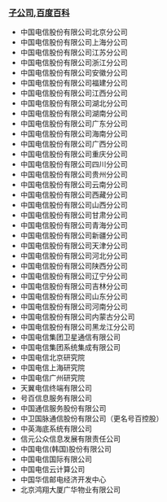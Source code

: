 ### [子公司,百度百科](https://baike.baidu.com/item/%E4%B8%AD%E5%9B%BD%E7%94%B5%E4%BF%A1%E9%9B%86%E5%9B%A2%E6%9C%89%E9%99%90%E5%85%AC%E5%8F%B8?fromtitle=%E4%B8%AD%E5%9B%BD%E7%94%B5%E4%BF%A1&fromid=138709)

*   中国电信股份有限公司北京分公司
*   中国电信股份有限公司上海分公司
*   中国电信股份有限公司江苏分公司
*   中国电信股份有限公司浙江分公司
*   中国电信股份有限公司安徽分公司
*   中国电信股份有限公司福建分公司
*   中国电信股份有限公司江西分公司
*   中国电信股份有限公司湖北分公司
*   中国电信股份有限公司湖南分公司
*   中国电信股份有限公司广东分公司
*   中国电信股份有限公司海南分公司
*   中国电信股份有限公司广西分公司
*   中国电信股份有限公司重庆分公司
*   中国电信股份有限公司四川分公司
*   中国电信股份有限公司贵州分公司
*   中国电信股份有限公司云南分公司
*   中国电信股份有限公司西藏分公司
*   中国电信股份有限公司山西分公司
*   中国电信股份有限公司甘肃分公司
*   中国电信股份有限公司青海分公司
*   中国电信股份有限公司新疆分公司
*   中国电信股份有限公司天津分公司
*   中国电信股份有限公司河北分公司
*   中国电信股份有限公司陕西分公司
*   中国电信股份有限公司辽宁分公司
*   中国电信股份有限公司吉林分公司
*   中国电信股份有限公司山东分公司
*   中国电信股份有限公司河南分公司
*   中国电信股份有限公司内蒙古分公司
*   中国电信股份有限公司黑龙江分公司
*   中国电信集团卫星通信有限公司
*   中国电信集团系统集成有限公司
*   中国电信北京研究院
*   中国电信上海研究院
*   中国电信广州研究院
*   天翼电信终端有限公司
*   号百信息服务有限公司
*   中国通信服务股份有限公司
*   中卫国脉通信股份有限公司（更名号百控股）
*   中英海底系统有限公司
*   信元公众信息发展有限责任公司
*   中国电信(韩国)股份有限公司
*   中国电信国际有限公司
*   中国电信云计算公司
*   中国华信邮电经济开发中心
*   北京鸿翔大厦广华物业有限公司